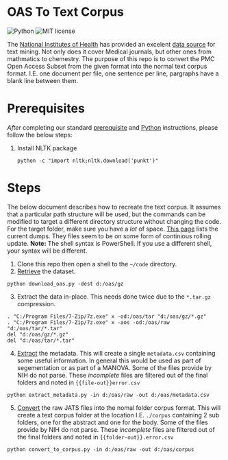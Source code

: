 # OAS To Text Corpus

![Python](https://img.shields.io/badge/python-3.x-blue.svg)
![MIT license](https://img.shields.io/badge/License-MIT-green.svg)

The [National Institutes of Health](https://nih.gov) has provided an excelent [data source](https://www.ncbi.nlm.nih.gov/pmc/tools/textmining/) for text mining.
Not only does it cover Medical journals, but other ones from mathmatics to chemestry.
The purpose of this repo is to convert the PMC Open Access Subset from the given format into the normal text corpus format.
I.E. one document per file, one sentence per line, pargraphs have a blank line between them.

# Prerequisites

_After_ completing our standard [prerequisite](https://github.com/TextCorpusLabs/getting-started#prerequisites) and [Python](https://github.com/TextCorpusLabs/getting-started#python) instructions, please follow the below steps:

1. Install NLTK package
   ```{shell}
   python -c "import nltk;nltk.download('punkt')"
   ```

# Steps

The below document describes how to recreate the text corpus.
It assumes that a particular path structure will be used, but the commands can be modified to target a different directory structure without changing the code.
For the target folder, make sure you have a _lot_ of space.
[This page](ftp.ncbi.nlm.nih.gov/pub/pmc/oa_bulk/) lists the current dumps.
They files seem to be on some form of continious rolling update.
**Note:** The shell syntax is PowerShell.
If you use a different shell, your syntax will be different. 

1. Clone this repo then open a shell to the `~/code` directory.
2. [Retrieve](./code/download_oas.py) the dataset.
```{ps1}
python download_oas.py -dest d:/oas/gz
``` 
3. Extract the data in-place.
   This needs done twice due to the `*.tar.gz` compression.
```{ps1}
. "C:/Program Files/7-Zip/7z.exe" x -od:/oas/tar "d:/oas/gz/*.gz"
. "C:/Program Files/7-Zip/7z.exe" x -aos -od:/oas/raw "d:/oas/tar/*.tar"
del "d:/oas/gz/*.gz"
del "d:/oas/tar/*.tar"
```
4. [Extract](./code/extract_metadata.py) the metadata.
   This will create a single `metadata.csv` containing some useful information.
   In general this would be used as part of segementation or as part of a MANOVA.
   Some of the files provide by NIH do not parse.
   These _incomplete_ files are filtered out of the final folders and noted in `{{file-out}}error.csv`
```{ps1}
python extract_metadata.py -in d:/oas/raw -out d:/oas/metadata.csv
```
5. [Convert](./code/convert_to_corpus.py) the raw JATS files into the nomal folder corpus format.
   This will create a text corpus folder at the location I.E. `./corpus` containing 2 sub folders, one for the abstract and one for the body.
   Some of the files provide by NIH do not parse.
   These _incomplete_ files are filtered out of the final folders and noted in `{{folder-out}}.error.csv`
```{ps1}
python convert_to_corpus.py -in d:/oas/raw -out d:/oas/corpus
```
